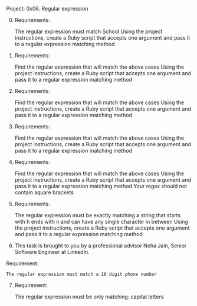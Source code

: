 Project: 0x06. Regular expression


0. Requirements:

    The regular expression must match School
    Using the project instructions, create a Ruby script that accepts one argument and pass it to a regular expression matching method

1. Requirements:

    Find the regular expression that will match the above cases
    Using the project instructions, create a Ruby script that accepts one argument and pass it to a regular expression matching method

2. Requirements:

    Find the regular expression that will match the above cases
    Using the project instructions, create a Ruby script that accepts one argument and pass it to a regular expression matching method

3. Requirements:

    Find the regular expression that will match the above cases
    Using the project instructions, create a Ruby script that accepts one argument and pass it to a regular expression matching method

4. Requirements:

    Find the regular expression that will match the above cases
    Using the project instructions, create a Ruby script that accepts one argument and pass it to a regular expression matching method
    Your regex should not contain square brackets

5. Requirements:

    The regular expression must be exactly matching a string that starts with h ends with n and can have any single character in between
    Using the project instructions, create a Ruby script that accepts one argument and pass it to a regular expression matching method

6. This task is brought to you by a professional advisor Neha Jain, Senior Software Engineer at LinkedIn.

Requirement:

    The regular expression must match a 10 digit phone number

7. Requirement:

    The regular expression must be only matching: capital letters

